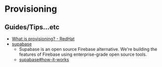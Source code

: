 # Provisioning

## Guides/Tips...etc

* [What is provisioning? - RedHat](https://www.redhat.com/en/topics/automation/what-is-provisioning)
* [supabase](https://github.com/supabase/supabase)
    * Supabase is an open source Firebase alternative. We're building the features of Firebase using enterprise-grade open source tools.
    * [supabase#how-it-works](https://github.com/supabase/supabase#how-it-works)